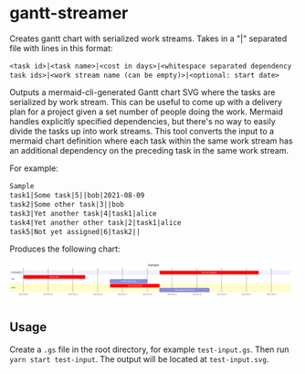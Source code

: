 # gantt-streamer
Creates gantt chart with serialized work streams. Takes in a "|" separated file with lines in this format:
```
<task id>|<task name>|<cost in days>|<whitespace separated dependency task ids>|<work stream name (can be empty)>|<optional: start date>
```

Outputs a mermaid-cli-generated Gantt chart SVG where the tasks are serialized by work stream. This can be useful to come up with a delivery plan for
a project given a set number of people doing the work. Mermaid handles explicitly specified dependencies, but there's no way to easily divide the
tasks up into work streams. This tool converts the input to a mermaid chart definition where each task within the same work stream has an additional
dependency on the preceding task in the same work stream.

For example:
```
Sample
task1|Some task|5||bob|2021-08-09
task2|Some other task|3||bob
task3|Yet another task|4|task1|alice
task4|Yet another other task|2|task1|alice
task5|Not yet assigned|6|task2||
```

Produces the following chart:

![test-input.svg](./test-input.svg)

## Usage

Create a `.gs` file in the root directory, for example `test-input.gs`. Then run `yarn start test-input`. The output will be located at `test-input.svg`.
